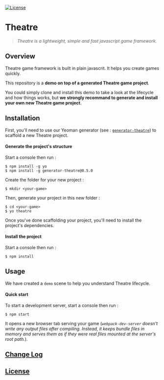 
[![License](https://img.shields.io/badge/license-MIT-blue.svg)](./LICENSE)

# Theatre

> *Theatre is a lightweight, simple and fast javascript game framework.*

## Overview

Theatre game framework is built in plain javascrit. It helps you create games quickly.

This repository is a **demo on top of a generated Theatre game project**.

You could simply clone and install this demo to take a look at the lifecycle and how things works, but **we strongly recommand to generate and install your own new Theatre game project**.

## Installation

First, you'll need to use our Yeoman generator (see : [`generator-theatre`](https://github.com/theatrejs/generator-theatre)) to scaffold a new Theatre project.

#### Generate the project's structure

Start a console then run :

```
$ npm install -g yo
$ npm install -g generator-theatre@0.5.0
```

Create the folder for your new project :

```
$ mkdir <your-game>
```

Then, generate your project in this new folder :

```
$ cd <your-game>
$ yo theatre
```

Once you've done scaffolding your project, you'll need to install the project's dependencies.

#### Install the project

Start a console then run :

```
$ npm install
```

## Usage

We have created a `demo` scene to help you understand Theatre lifecycle.

#### Quick start

To start a development server, start a console then run :

```
$ npm start
```

It opens a new browser tab serving your game (*`webpack-dev-server` doesn't write any output files after compiling. Instead, it keeps bundle files in memory and serves them as if they were real files mounted at the server's root path.*).

## [Change Log](./CHANGELOG.md)

## [License](./LICENSE)
